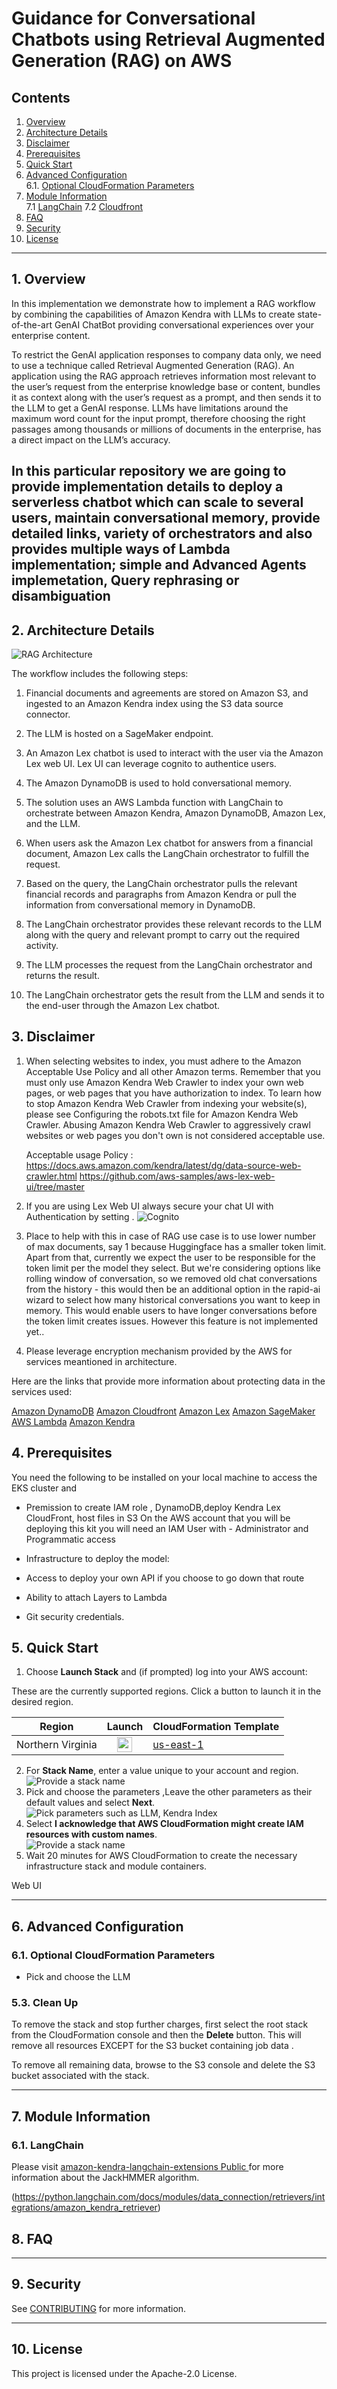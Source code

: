 # Guidance for Conversational Chatbots using Retrieval Augmented Generation (RAG) on AWS

## Contents

1. [Overview](#1-overview)
2. [Architecture Details](#2-architecture-details)
3. [Disclaimer](#3-disclaimer)
4. [Prerequisites](#4-prerequisites)
5. [Quick Start](#5-quick-start) 
6. [Advanced Configuration](#6-advanced-configuration)  
    6.1. [Optional CloudFormation Parameters](#61-optional-cloudformation-parameters)      
7. [Module Information](#7-module-information)  
    7.1 [LangChain](#71-langChain)
    7.2 [Cloudfront](#72-cloudfront)
8. [FAQ](#8-faq)
9. [Security](#9-security)
10. [License](#10-license)

-----

## 1. Overview

In this implementation we demonstrate how to implement a RAG workflow by combining the capabilities of Amazon Kendra with LLMs to create state-of-the-art GenAI ChatBot providing conversational experiences over your enterprise content. 

To restrict the GenAI application responses to company data only, we need to use a technique called Retrieval Augmented Generation (RAG). An application using the RAG approach retrieves information most relevant to the user’s request from the enterprise knowledge base or content, bundles it as context along with the user’s request as a prompt, and then sends it to the LLM to get a GenAI response. LLMs have limitations around the maximum word count for the input prompt, therefore choosing the right passages among thousands or millions of documents in the enterprise, has a direct impact on the LLM’s accuracy.


In this particular repository we are going to provide implementation details to deploy a serverless chatbot which can scale to several users, maintain conversational memory, provide detailed links, variety of orchestrators and also provides multiple ways of Lambda implementation; simple and Advanced Agents implemetation, Query rephrasing or disambiguation
-----

## 2. Architecture Details
![RAG Architecture](assets/pic/RAG_Kendra.png?raw=true "RAG with Amazon Kendra")

The workflow includes the following steps:

1. Financial documents and agreements are stored on Amazon S3, and ingested to an Amazon Kendra index using the S3 data source connector.

2. The LLM is hosted on a SageMaker endpoint.

3. An Amazon Lex chatbot is used to interact with the user via the Amazon Lex web UI. Lex UI can leverage cognito to authentice users.

4. The Amazon DynamoDB is used to hold conversational memory.

5. The solution uses an AWS Lambda function with LangChain to orchestrate between Amazon Kendra, Amazon DynamoDB, Amazon Lex, and the LLM.

6. When users ask the Amazon Lex chatbot for answers from a financial document, Amazon Lex calls the LangChain orchestrator to fulfill the request.

7. Based on the query, the LangChain orchestrator pulls the relevant financial records and paragraphs from Amazon Kendra or pull the information from conversational memory in DynamoDB.

8. The LangChain orchestrator provides these relevant records to the LLM along with the query and relevant prompt to carry out the required activity.

9. The LLM processes the request from the LangChain orchestrator and returns the result.

10. The LangChain orchestrator gets the result from the LLM and sends it to the end-user through the Amazon Lex chatbot.

## 3. Disclaimer
1. When selecting websites to index, you must adhere to the Amazon Acceptable Use Policy and all other Amazon terms. Remember that you must only use Amazon Kendra Web Crawler to index your own web pages, or web pages that you have authorization to index. To learn how to stop Amazon Kendra Web Crawler from indexing your website(s), please see Configuring the robots.txt file for Amazon Kendra Web Crawler.
Abusing Amazon Kendra Web Crawler to aggressively crawl websites or web pages you don't own is not considered acceptable use.

    Acceptable usage Policy : 
    https://docs.aws.amazon.com/kendra/latest/dg/data-source-web-crawler.html
    https://github.com/aws-samples/aws-lex-web-ui/tree/master

2. If you are using Lex Web UI always secure your chat UI with Authentication by setting .
![Cognito](assets/pic/cognito.PNG?raw=true "Cognito")

3. Place to help with this in case of RAG use case is to use lower number of max documents, say 1 because Huggingface has a smaller token limit.
Apart from that, currently we expect the user to be responsible for the token limit per the model they select. But we're considering options like rolling window of conversation, so we removed old chat conversations from the history - this would then be an additional option in the rapid-ai wizard to select how many historical conversations you want to keep in memory. This would enable users to have longer conversations before the token limit creates issues. However this feature is not implemented yet..

4. Please leverage encryption mechanism provided by the AWS for services meantioned in architecture.

Here are the links that provide more information about protecting data in the services used:

[Amazon DynamoDB](https://docs.aws.amazon.com/amazondynamodb/latest/developerguide/data-protection.html)
[Amazon Cloudfront](https://docs.aws.amazon.com/AmazonCloudFront/latest/DeveloperGuide/data-protection-summary.html)
[Amazon Lex](https://docs.aws.amazon.com/lexv2/latest/dg/data-protection.html)
[Amazon SageMaker](https://docs.aws.amazon.com/sagemaker/latest/dg/data-protection.html)
[AWS Lambda](https://docs.aws.amazon.com/lambda/latest/dg/security-dataprotection.html)
[Amazon Kendra](https://docs.aws.amazon.com/kendra/latest/dg/data-protection.html)


## 4. Prerequisites
You need the following to be installed on your local machine to access the EKS cluster and 

- Premission to create IAM role , DynamoDB,deploy Kendra Lex CloudFront, host files in S3
On the AWS account that you will be deploying this kit you will need an IAM User with -
Administrator and Programmatic access

- Infrastructure to deploy the model: 

- Access to deploy your own API if you choose to go down that route

- Ability to attach Layers to Lambda 

- Git security credentials.

## 5. Quick Start

1. Choose **Launch Stack** and (if prompted) log into your AWS account:

These are the currently supported regions. Click a button to launch it in the desired region.

| Region   |  Launch | CloudFormation Template|
|----------|:-------------:|------------------|
| Northern Virginia | <a target="_blank" href="https://us-east-1.console.aws.amazon.com/cloudformation/home?region=us-east-1#/stacks/create/review?templateURL=https://s3.amazonaws.com/personalize-solution-staging-us-east-1/kendra-RAG/AmazonKendraRAG.yaml&stackName=conversational-Bot-RAG"><span><img height="24px" src="https://s3.amazonaws.com/cloudformation-examples/cloudformation-launch-stack.png"/></span></a>     |[us-east-1](https://s3.amazonaws.com/personalize-solution-staging-us-east-1/kendra-RAG/AmazonKendraRAG.yaml)|


2. For **Stack Name**, enter a value unique to your account and region. 
    ![Provide a stack name](assets/pic/StackName.png)  
3. Pick and choose the parameters ,Leave the other parameters as their default values and select **Next**.  
![Pick parameters such as LLM, Kendra Index](assets/pic/CloudformationParameter.png)  
4. Select **I acknowledge that AWS CloudFormation might create IAM resources with custom names**.  
![Provide a stack name](assets/pic/IAgree.png)  
5. Wait 20 minutes for AWS CloudFormation to create the necessary infrastructure stack and module containers.  

Web UI

-----

## 6. Advanced Configuration

### 6.1. Optional CloudFormation Parameters

- Pick and choose the LLM
 
### 5.3. Clean Up

To remove the stack and stop further charges, first select the root stack from the CloudFormation console and then the **Delete** button. This will remove all resources EXCEPT for the S3 bucket containing job data . 

To remove all remaining data, browse to the S3 console and delete the S3 bucket associated with the stack.

-----

## 7. Module Information

### 6.1. LangChain

Please visit [amazon-kendra-langchain-extensions Public
](https://github.com/aws-samples/amazon-kendra-langchain-extensions ) for more information about the JackHMMER algorithm.

(https://python.langchain.com/docs/modules/data_connection/retrievers/integrations/amazon_kendra_retriever)

## 8. FAQ


-----

## 9. Security

See [CONTRIBUTING](CONTRIBUTING.md#security-issue-notifications) for more information.

-----

## 10. License

This project is licensed under the Apache-2.0 License.
